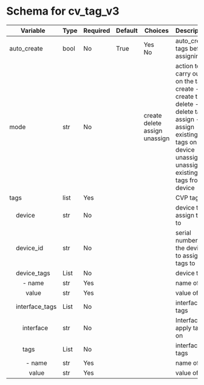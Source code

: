 <!--
  ~ Copyright (c) 2023-2025 Arista Networks, Inc.
  ~ Use of this source code is governed by the Apache License 2.0
  ~ that can be found in the LICENSE file.
  -->

# Schema for cv_tag_v3

| Variable | Type | Required | Default | Choices | Description |
| -------- | ---- | -------- | ------- | ------------------ | ----------- |
| auto_create | bool | No | True | Yes<br> No | auto_create tags before assigning |
| mode | str | No |  | create<br>delete<br>assign<br>unassign | action to carry out on the tags. <br>create - create tags<br>delete - delete tags<br>assign - assign existing tags on device<br>unassign - unassign existing tags from device |
| tags | list | Yes |  |  | CVP tags |
| &nbsp;&nbsp;&nbsp;&nbsp;device | str | No |  |  | device to assign tags to |
| &nbsp;&nbsp;&nbsp;&nbsp;device_id | str | No |  |  | serial number of the device to assign tags to |
| &nbsp;&nbsp;&nbsp;&nbsp;device_tags | List | No |  |  | device tags |
| &nbsp;&nbsp;&nbsp;&nbsp;&nbsp;&nbsp;&nbsp;&nbsp;- name | str | Yes |  |  | name of tag |
| &nbsp;&nbsp;&nbsp;&nbsp;&nbsp;&nbsp;&nbsp;&nbsp;&nbsp;&nbsp;value |  str | Yes |  |  | value of tag |
| &nbsp;&nbsp;&nbsp;&nbsp;interface_tags | List | No |  |  | interface tags |
| &nbsp;&nbsp;&nbsp;&nbsp;&nbsp;&nbsp;&nbsp;&nbsp;interface | str | No |  |  | Interface to apply tags on |
| &nbsp;&nbsp;&nbsp;&nbsp;&nbsp;&nbsp;&nbsp;&nbsp;tags | List | No |  |  | interface tags |
| &nbsp;&nbsp;&nbsp;&nbsp;&nbsp;&nbsp;&nbsp;&nbsp;&nbsp;&nbsp;- name | str | Yes |  |  | name of tag |
| &nbsp;&nbsp;&nbsp;&nbsp;&nbsp;&nbsp;&nbsp;&nbsp;&nbsp;&nbsp;&nbsp;&nbsp;value |  str | Yes |  |  | value of tag |
